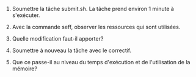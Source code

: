 1. Soumettre la tâche submit.sh. La tâche prend environ 1 minute à s'exécuter. 

2. Avec la commande seff, observer les ressources qui sont utilisées.

3. Quelle modification faut-il apporter?

4. Soumettre à nouveau la tâche avec le correctif.

5. Que ce passe-il au niveau du temps d'exécution et de l'utilisation de la mémoire?
